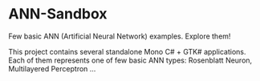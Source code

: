 # ANN-Sandbox
Few basic ANN (Artificial Neural Network) examples. Explore them!

This project contains several standalone Mono C# + GTK# applications.
Each of them represents one of few basic ANN types: Rosenblatt Neuron,
Multilayered Perceptron ...
